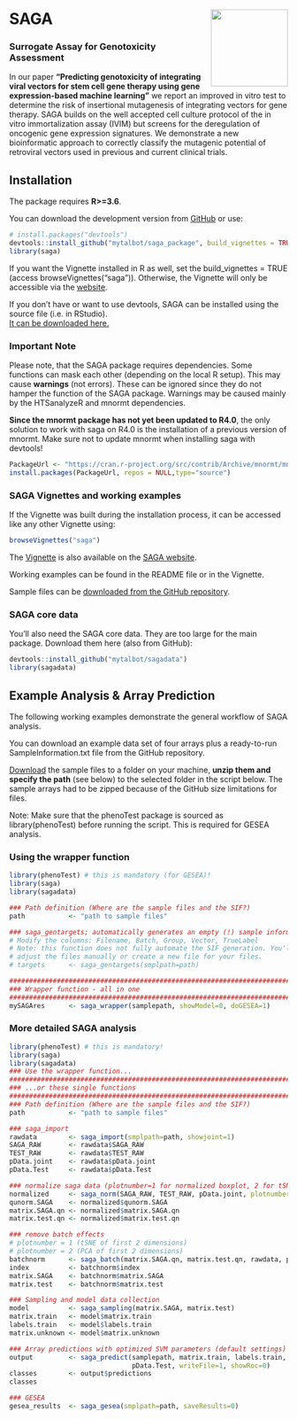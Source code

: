 
<!-- README.md is generated from README.Rmd. Please edit that file -->

# SAGA <img src="https://talbotsr.com/saga_package/logo.png" align="right" height="139" />

### Surrogate Assay for Genotoxicity Assessment

In our paper **“Predicting genotoxicity of integrating viral vectors for
stem cell gene therapy using gene expression-based machine learning”**
we report an improved in vitro test to determine the risk of insertional
mutagenesis of integrating vectors for gene therapy. SAGA builds on the
well accepted cell culture protocol of the in vitro immortalization
assay (IVIM) but screens for the deregulation of oncogenic gene
expression signatures. We demonstrate a new bioinformatic approach to
correctly classify the mutagenic potential of retroviral vectors used in
previous and current clinical trials.

## Installation

The package requires **R\>=3.6**.

You can download the development version from
[GitHub](https://github.com/mytalbot/saga_package/) or use:

``` r
# install.packages("devtools")
devtools::install_github("mytalbot/saga_package", build_vignettes = TRUE)
library(saga)
```

If you want the Vignette installed in R as well, set the
build\_vignettes = TRUE (access browseVignettes(“saga”)). Otherwise, the
Vignette will only be accessible via the
[website](https://talbotsr.com/saga_package/index.html).

If you don’t have or want to use devtools, SAGA can be installed using
the source file (i.e. in RStudio).  
[It can be downloaded
here.](https://github.com/mytalbot/saga_package/tree/master/sourcefiles)

### Important Note

Please note, that the SAGA package requires dependencies. Some functions
can mask each other (depending on the local R setup). This may cause
**warnings** (not errors). These can be ignored since they do not hamper
the function of the SAGA package. Warnings may be caused mainly by the
HTSanalyzeR and mnormt dependencies.

**Since the mnormt package has not yet been updated to R4.0**, the only
solution to work with saga on R4.0 is the installation of a previous
version of mnormt. Make sure not to update mnormt when installing saga
with
devtools\!

``` r
PackageUrl <- "https://cran.r-project.org/src/contrib/Archive/mnormt/mnormt_1.5-7.tar.gz"
install.packages(PackageUrl, repos = NULL,type="source")
```

### SAGA Vignettes and working examples

If the Vignette was built during the installation process, it can be
accessed like any other Vignette using:

``` r
browseVignettes("saga")
```

The
[Vignette](https://talbotsr.com/saga_package/articles/saga_vignette.html)
is also available on the [SAGA
website](https://talbotsr.com/saga_package/index.html).

Working examples can be found in the README file or in the Vignette.

Sample files can be [downloaded from the GitHub
repository](https://github.com/mytalbot/saga_package/tree/master/samples).

### SAGA core data

You’ll also need the SAGA core data. They are too large for the main
package. Download them here (also from GitHub):

``` r
devtools::install_github("mytalbot/sagadata")
library(sagadata)
```

## Example Analysis & Array Prediction

The following working examples demonstrate the general workflow of SAGA
analysis.

You can download an example data set of four arrays plus a ready-to-run
SampleInformation.txt file from the GitHub repository.

[Download](https://github.com/mytalbot/saga_package/tree/master/samples)
the sample files to a folder on your machine, **unzip them and specify
the path** (see below) to the selected folder in the script below. The
sample arrays had to be zipped because of the GitHub size limitations
for files.

Note: Make sure that the phenoTest package is sourced as
library(phenoTest) before running the script. This is required for GESEA
analysis.

### Using the wrapper function

``` r
library(phenoTest) # this is mandatory (for GESEA)!
library(saga)
library(sagadata)

### Path definition (Where are the sample files and the SIF?)
path           <- "path to sample files"

### saga_gentargets; automatically generates an empty (!) sample information file
# Modify the columns: Filename, Batch, Group, Vector, TrueLabel
# Note: this function does not fully automate the SIF generation. You'll have to
# adjust the files manually or create a new file for your files.
# targets      <- saga_gentargets(smplpath=path)

################################################################################
### Wrapper function - all in one
################################################################################
mySAGAres      <- saga_wrapper(samplepath, showModel=0, doGESEA=1)
```

### More detailed SAGA analysis

``` r
library(phenoTest) # this is mandatory!
library(saga)
library(sagadata)
### Use the wrapper function...
################################################################################
### ...or these single functions
################################################################################
### Path definition (Where are the sample files and the SIF?)
path           <- "path to sample files"

### saga_import
rawdata        <- saga_import(smplpath=path, showjoint=1)
SAGA_RAW       <- rawdata$SAGA_RAW
TEST_RAW       <- rawdata$TEST_RAW
pData.joint    <- rawdata$pData.joint
pData.Test     <- rawdata$pData.Test

### normalize saga data (plotnumber=1 for normalized boxplot, 2 for tSNE plot)
normalized     <- saga_norm(SAGA_RAW, TEST_RAW, pData.joint, plotnumber=1)
qunorm.SAGA    <- normalized$qunorm.SAGA
matrix.SAGA.qn <- normalized$matrix.SAGA.qn
matrix.test.qn <- normalized$matrix.test.qn

### remove batch effects
# plotnumber = 1 (tSNE of first 2 dimensions)
# plotnumber = 2 (PCA of first 2 dimensions)
batchnorm      <- saga_batch(matrix.SAGA.qn, matrix.test.qn, rawdata, pData.joint, plotnumber=1)
index          <- batchnorm$index
matrix.SAGA    <- batchnorm$matrix.SAGA
matrix.test    <- batchnorm$matrix.test

### Sampling and model data collection
model          <- saga_sampling(matrix.SAGA, matrix.test)
matrix.train   <- model$matrix.train
labels.train   <- model$labels.train
matrix.unknown <- model$matrix.unknown

### Array predictions with optimized SVM parameters (default settings)
output         <- saga_predict(samplepath, matrix.train, labels.train, matrix.unknown,
                               pData.Test, writeFile=1, showRoc=0)
classes        <- output$predictions
classes

### GESEA
gesea_results  <- saga_gesea(smplpath=path, saveResults=0)
```
